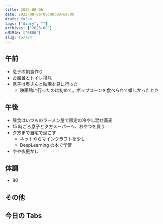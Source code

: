```yaml
---
title: 2023-08-06
date: 2023-08-06T00:00:00+09:00
draft: false
tags: ["diary", ""]
archives: ["2023-08"]
n年日記: ["0806"]
slug: 157704
---
```


## 午前

- 息子の朝食作り
- お風呂とトイレ掃除
- 息子は奥さんと映画を見に行った
  - 映画館に行ったのは初めて。ポップコーンを食べられて嬉しかったとさ

## 午後

- 昼食はいつものラーメン屋で限定の冷やし混ぜ蕎麦
- 15 時ごろ息子と夕方スーパーへ、おやつを買う
- 夕方まで自宅で過ごす
  - ネットやらマインクラフトを少し
  - DeepLearning の本で学習
- やや夜更かし

## 体調

- 80

## その他

## 今日の Tabs
